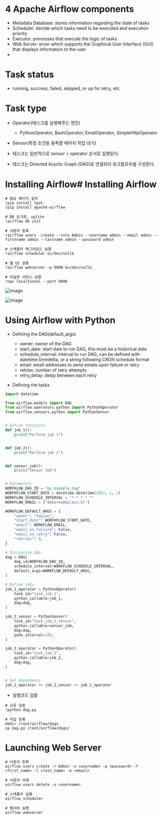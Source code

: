 # 4 Apache Airflow components
- Metadata Database: stores information regarding the state of tasks
- Scheduler: decide which tasks need to be executed and execution priority
- Executor: processes that execute the logic of tasks
- Web Server: erver which supports the Graphical User Interface (GUI) that displays information to the user
- 

# Task status
- running, success, failed, skipped, or up for retry, etc.

# Task type
- Operator(태스크를 실행해주는 엔진)
    - PythonOperator, BashOperator, EmailOperator, SimpleHttpOperator

- Sensor(특정 조건을 충족할 때까지 작업 대기)
- 태스크는 일반적으로 sensor > operator 순서로 실행된다.
- 태스크는 Directed Acyclic Graph (DAG)로 연결되어 워크플로우를 구성한다.

# Installing Airflow# Installing Airflow
```
# 필요 패키지 설치
!pip install tpot
!pip install apache-airflow

# DB 초기화, sqlite
!airflow db init

# 사용자 등록
!airflow users  create --role Admin --username admin --email admin --firstname admin --lastname admin --password admin

# 스케줄러 백그라운드 실행
!airflow scheduler &>/dev/null&

# 웹 UI 실행
!airflow webserver -p 9090 &>/dev/null&

# 터널링 서비스 실행
!npx localtunnel --port 9090

```

![image](https://user-images.githubusercontent.com/102650331/168996739-17eb19ea-3cdb-4e68-9684-6e267528d7d1.png)

![image](https://user-images.githubusercontent.com/102650331/168997153-4f9530cf-312a-4e89-a244-cf19b958623c.png)


# Using Airflow with Python
- Defining the DAG(default_args)
    - owner: owner of the DAG
    - start_date: start date to run DAG, this must be a historical date
    - schedule_interval: interval to run DAG, can be defined with datetime.timedelta, or a string following CRON schedule format
    - email: email addresses to send emails upon failure or retry
    - retries: number of retry attempts
    - retry_delay: delay between each retry

- Defining the tasks
```python
import datetime

from airflow.models import DAG
from airflow.operators.python import PythonOperator
from airflow.sensors.python import PythonSensor


# Define functions
def job_1():
    print("Perform job 1")


def job_2():
    print("Perform job 2")


def sensor_job():
    print("Sensor Job")


# Parameters
WORFKLOW_DAG_ID = "my_example_dag"
WORFKFLOW_START_DATE = datetime.datetime(2022, 1, 1)
WORKFLOW_SCHEDULE_INTERVAL = "* * * * *"
WORKFLOW_EMAIL = ["dbkorea@bplace.kr"]

WORKFLOW_DEFAULT_ARGS = {
    "owner": "kayjan",
    "start_date": WORFKFLOW_START_DATE,
    "email": WORKFLOW_EMAIL,
    "email_on_failure": False,
    "email_on_retry": False,
    "retries": 0,
}

# Initialize DAG
dag = DAG(
    dag_id=WORFKLOW_DAG_ID,
    schedule_interval=WORKFLOW_SCHEDULE_INTERVAL,
    default_args=WORKFLOW_DEFAULT_ARGS,
)

# Define jobs
job_1_operator = PythonOperator(
    task_id="task_job_1",
    python_callable=job_1,
    dag=dag,
)

job_2_sensor = PythonSensor(
    task_id="task_job_2_sensor",
    python_callable=sensor_job,
    dag=dag,
    poke_interval=180,
)

job_2_operator = PythonOperator(
    task_id="task_job_2",
    python_callable=job_2,
    dag=dag,
)


# Set dependency
job_1_operator >> job_2_sensor >> job_2_operator

```

- 실행코드 검증
```
# 오류 검증
!python dag.py

# 작업 등록
mkdir /root/airflow/dags
cp dag.py /root/airflow/dags/

```

# Launching Web Server
```
# 사용자 등록
airflow users create -r Admin -u <username> -p <password> -f <first_name> -l <last_name> -e <email>

# 사용자 삭제
airflow users delete -u <username>

# 스케줄러 실행
airflow scheduler

# 웹서버 실행
airflow webserver

```

